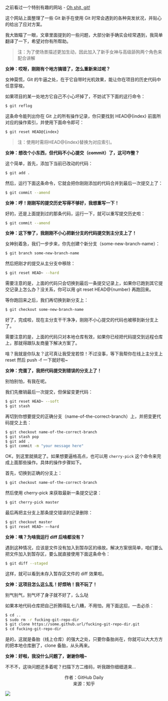 之前看过一个特别有趣的网站 - [Oh shit, git!](http://ohshitgit.com/ "Oh shit, git!")

这个网站上面整理了一些 Git 新手在使用 Git 时常会遇到的各种突发状况，并贴心的给出了应对方案。

我大致瞄了一眼，文章里面提到的一些问题，大部分新手确实会经常遇到，我简单翻译了一下，希望对你有所帮助。

> 注：为了使场景描述更加生动，因此加入了新手女神与高级舔狗两个角色来配合讲解


**女神：哎呀，刚刚有个地方搞错了，怎么重新来过呢？**

女神莫慌，Git 的牛逼之处，在于它自带时光机效果，能让你在项目的历史代码中任意穿梭。

如果项目的某一处地方它自己不小心坏掉了，不妨试下下面的这行命令：

```bash
$ git reflog
```

这条命令能列出你在 Git 上的所有操作记录，你只要找到 HEAD@{index} 前面所对应的操作索引，并使用下面命令即可：

```bash
$ git reset HEAD@{index}
```

> 注：使用时需将HEAD@{index}替换为对应索引。

**女神：想改个小东西，但代码不小心提交（commit）了，这可咋整？**

这个简单，首先，添加下当前已改动的代码：

```bash
$ git add .
```

然后，运行下面这条命令，它就会把你刚刚添加的代码合并到最后一次提交上了：

```bash
$ git commit --amend
```

**女神：哼！刚刚写的提交历史写得不够好，我想重写一下！**

好的，还是上面提到过的那条代码，运行一下，就可以重写提交历史啦：

```bash
$ git commit --amend
```

**女神：这下惨了，我刚刚不小心把新分支的代码提交到主分支上了！**

女神别着急，我们一步步来，你先创建个新分支（some-new-branch-name）：

```bash
$ git branch some-new-branch-name
```

然后把刚才的提交从主分支中移除：

```bash
$ git reset HEAD~ --hard
```

需要注意的是，上面的代码只会切换到最后一条提交记录上，如果你已跑到其它提交记录上怎么办？没关系，你可以用 git reset HEAD@{number} 再跑回来。

等你跑回来之后，我们再切换到新分支上：

```bash
$ git checkout some-new-branch-name
```

好了，完成啦，现在主分支干干净净，刚刚不小心提交的代码也被移到新分支上了。

需要注意的是，上面的代码只对本地仓库有效，如果你已经把代码提交到远程仓库上，那就得跟队友商量下解决方案了。

啥？我就是你队友？这可真让我受宠若惊！不过没事，等下我帮你在线上主分支上 reset 然后 push -f 一下就好啦~

**女神：完蛋了，我把代码提交到错误的分支上了！**

别怕别怕，有我在呢。

我们先撤销最后一次提交，但保留变更代码：

```bash
$ git reset HEAD~ --soft
$ git stash
```

再切到你想要提交的正确分支（name-of-the-correct-branch）上，并把变更代码提交上去：

```bash
$ git checkout name-of-the-correct-branch
$ git stash pop
$ git add .
$ git commit -m "your message here"
```

OK，到这里就搞定了。如果想要逼格高点，也可以用 `cherry-pick` 这个命令来完成上面那些操作。具体的操作步骤如下。

首先，切换到正确的分支上：

```bash
$ git checkout name-of-the-correct-branch
```

然后使用 cherry-pick 来获取最新一条提交记录：

```bash
$ git cherry-pick master
```

最后再把主分支上那条提交错误的记录删除：

```bash
$ git checkout master
$ git reset HEAD~ —-hard
```

**女神：咦？为啥我运行 diff 后啥都没有？**

遇到这种情况，应该是文件没有加入到暂存区的缘故。解决方案很简单，咱们要么把文件加入到暂存区，要么就直接使用下面这条命令：

```bash
$ git diff --staged
```

这样，就可以看到未存入暂存区文件的 diff 效果啦。

**女神：这项目怎么这么乱！好烦呐！我不玩了！**

别气别气，别气坏了身子就不好了，么么哒  

如果本地代码仓库把自己折腾得乱七八糟，不用怕，用下面这招，一击必杀：

```bash
$ cd ..
$ sudo rm -r fucking-git-repo-dir
$ git clone https://some.github.url/fucking-git-repo-dir.git
$ cd fucking-git-repo-dir
```

是的，这就是备胎（线上仓库）的强大之处，只要你备胎尚在，你就可以大大方方的把本地仓库删了，clone 备胎，从头再来。

**女神：好啦，我没什么问题了，谢谢你哦~**

不不不，这块问题还多着呢？扫描下方二维码，听我跟你细细道来…

<span style="display:block;text-align:center;">作者：GitHub Daily</span>
<span style="display:block;text-align:center;">来源：知乎</span>

![](https://i.loli.net/2019/05/20/5ce23b33cc01d73486.gif)